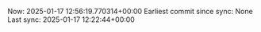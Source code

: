 Now: 2025-01-17 12:56:19.770314+00:00 Earliest commit since sync: None Last sync: 2025-01-17 12:22:44+00:00

